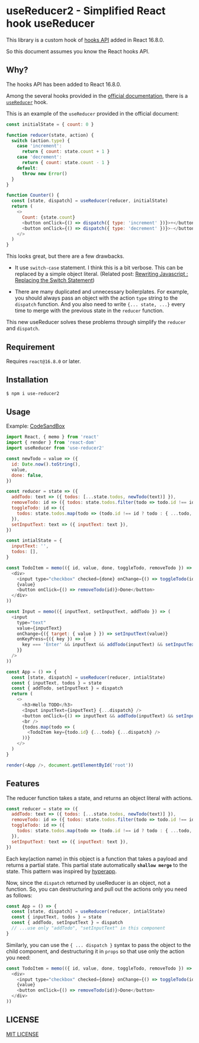 # useReducer2 - Simplified React hook useReducer

This library is a custom hook of [hooks API](https://reactjs.org/docs/hooks-intro.html) added in React 16.8.0.

So this document assumes you know the React hooks API.

## Why?

The hooks API has been added to React 16.8.0.

Among the several hooks provided in the [official documentation](https://reactjs.org/docs/hooks-reference.html), there is a [`useReducer`](https://reactjs.org/docs/hooks-reference.html#usereducer) hook.

This is an example of the `useReducer` provided in the official document:

```js
const initialState = { count: 0 }

function reducer(state, action) {
  switch (action.type) {
    case 'increment':
      return { count: state.count + 1 }
    case 'decrement':
      return { count: state.count - 1 }
    default:
      throw new Error()
  }
}

function Counter() {
  const [state, dispatch] = useReducer(reducer, initialState)
  return (
    <>
      Count: {state.count}
      <button onClick={() => dispatch({ type: 'increment' })}>+</button>
      <button onClick={() => dispatch({ type: 'decrement' })}>-</button>
    </>
  )
}
```

This looks great, but there are a few drawbacks.

- It use `switch-case` statement. I think this is a bit verbose. This can be replaced by a simple object literal. (Related post: [Rewriting Javascript : Replacing the Switch Statement](https://medium.com/chrisburgin/rewriting-javascript-replacing-the-switch-statement-cfff707cf045))

- There are many duplicated and unnecessary boilerplates. For example, you should always pass an object with the action `type` string to the `dispatch` function. And you also need to write `{... state, ...}` every time to merge with the previous state in the `reducer` function.

This new useReducer solves these problems through simplify the `reducer` and `dispatch`.

## Requirement

Requires `react@16.8.0` or later.

## Installation

```sh
$ npm i use-reducer2
```

## Usage

Example: [CodeSandBox](https://codesandbox.io/s/simple-todo-app-with-usereducer2-dgx09)

```js
import React, { memo } from 'react'
import { render } from 'react-dom'
import useReducer from 'use-reducer2'

const newTodo = value => ({
  id: Date.now().toString(),
  value,
  done: false,
})

const reducer = state => ({
  addTodo: text => ({ todos: [...state.todos, newTodo(text)] }),
  removeTodo: id => ({ todos: state.todos.filter(todo => todo.id !== id) }),
  toggleTodo: id => ({
    todos: state.todos.map(todo => (todo.id !== id ? todo : { ...todo, done: !todo.done })),
  }),
  setInputText: text => ({ inputText: text }),
})

const intialState = {
  inputText: '',
  todos: [],
}

const TodoItem = memo(({ id, value, done, toggleTodo, removeTodo }) => (
  <div>
    <input type="checkbox" checked={done} onChange={() => toggleTodo(id)} />
    {value}
    <button onClick={() => removeTodo(id)}>Done</button>
  </div>
))

const Input = memo(({ inputText, setInputText, addTodo }) => (
  <input
    type="text"
    value={inputText}
    onChange={({ target: { value } }) => setInputText(value)}
    onKeyPress={({ key }) => {
      key === 'Enter' && inputText && addTodo(inputText) && setInputText('')
    }}
  />
))

const App = () => {
  const [state, dispatch] = useReducer(reducer, intialState)
  const { inputText, todos } = state
  const { addTodo, setInputText } = dispatch
  return (
    <>
      <h3>Hello TODO</h3>
      <Input inputText={inputText} {...dispatch} />
      <button onClick={() => inputText && addTodo(inputText) && setInputText('')}>Add</button>
      <br />
      {todos.map(todo => (
        <TodoItem key={todo.id} {...todo} {...dispatch} />
      ))}
    </>
  )
}

render(<App />, document.getElementById('root'))
```

## Features

The reducer function takes a state, and returns an object literal with actions.

```js
const reducer = state => ({
  addTodo: text => ({ todos: [...state.todos, newTodo(text)] }),
  removeTodo: id => ({ todos: state.todos.filter(todo => todo.id !== id) }),
  toggleTodo: id => ({
    todos: state.todos.map(todo => (todo.id !== id ? todo : { ...todo, done: !todo.done })),
  }),
  setInputText: text => ({ inputText: text }),
})
```

Each key(action name) in this object is a function that takes a payload and returns a partial state.
This partial state automatically **`shallow merge`** to the state.
This pattern was inspired by [hyperapp](https://github.com/jorgebucaran/hyperapp).

Now, since the `dispatch` returned by useReducer is an object, not a function.
So, you can destructuring and pull out the actions only you need as follows:

```js
const App = () => {
  const [state, dispatch] = useReducer(reducer, intialState)
  const { inputText, todos } = state
  const { addTodo, setInputText } = dispatch
  // ...use only "addTodo", "setInputText" in this component
}
```

Similarly, you can use the `{ ... dispatch }` syntax to pass the object to the child component, and destructuring it in `props` so that use only the action you need:

```js
const TodoItem = memo(({ id, value, done, toggleTodo, removeTodo }) => (
  <div>
    <input type="checkbox" checked={done} onChange={() => toggleTodo(id)} />
    {value}
    <button onClick={() => removeTodo(id)}>Done</button>
  </div>
))
```

## LICENSE

[MIT LICENSE](./LICENSE.md)
